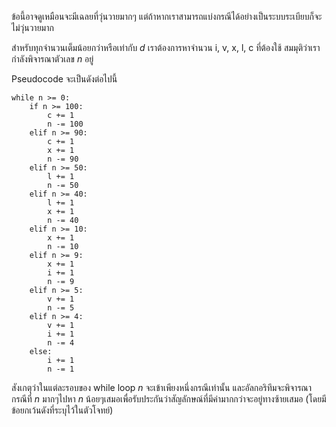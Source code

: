 ข้อนี้อาจดูเหมือนจะมีเฉลยที่วุ่นวายมากๆ แต่ถ้าหากเราสามารถแบ่งกรณีได้อย่างเป็นระบบระเบียบก็จะไม่วุ่นวายมาก

สำหรับทุกจำนวนเต็มน้อยกว่าหรือเท่ากับ $d$ เราต้องการหาจำนวน i, v, x, l, c ที่ต้องใช้ สมมุติว่าเรากำลังพิจารณาตัวเลข $n$ อยู่

Pseudocode จะเป็นดังต่อไปนี้
```
while n >= 0:
    if n >= 100:
        c += 1
        n -= 100
    elif n >= 90:
        c += 1
        x += 1
        n -= 90
    elif n >= 50:
        l += 1
        n -= 50
    elif n >= 40:
        l += 1
        x += 1
        n -= 40
    elif n >= 10:
        x += 1
        n -= 10
    elif n >= 9:
        x += 1
        i += 1
        n -= 9
    elif n >= 5:
        v += 1
        n -= 5
    elif n >= 4:
        v += 1
        i += 1
        n -= 4
    else:
        i += 1
        n -= 1
```

สังเกตุว่าในแต่ละรอบของ while loop $n$ จะเข้าเพียงหนึ่งกรณีเท่านั้น และอัลกอริทึมจะพิจารณากรณีที่ $n$ มากๆไปหา $n$ น้อยๆเสมอเพื่อรับประกันว่าสัญลักษณ์ที่มีค่ามากกว่าจะอยู่ทางซ้ายเสมอ (โดยมีข้อยกเว้นดังที่ระบุไว้ในตัวโจทย์)
